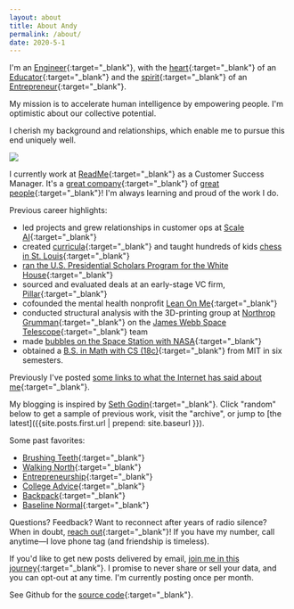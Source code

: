 ```yaml
---
layout: about
title: About Andy
permalink: /about/
date: 2020-5-1
---
```


I'm an [Engineer](https://overcast.fm/+L0YXHOgJQ){:target="_blank"}, with the [heart](https://seths.blog/2017/05/emotional-labor/){:target="_blank"} of an [Educator](https://seths.blog/2016/11/education-is-the-answer/){:target="_blank"} and the [spirit](https://seths.blog/2014/08/turning-passion-on-its-head/){:target="_blank"} of an [Entrepreneur](https://seths.blog/2018/04/entrepreneurship-is-not-a-job/){:target="_blank"}.

My mission is to accelerate human intelligence by empowering people. I'm optimistic about our collective potential.

I cherish my background and relationships, which enable me to pursue this end uniquely well.

![](/img/headshot.png#S)

I currently work at [ReadMe](https://readme.com/about){:target="_blank"} as a Customer Success Manager. It's a [great company](https://basecamp.com/books/rework){:target="_blank"} of [great people](https://seths.blog/2015/03/companies-dont-care-about-you/){:target="_blank"}! I'm always learning and proud of the work I do.

<!-- TODO: add work collab user guide -->

Previous career highlights:
- led projects and grew relationships in customer ops at [Scale AI](https://scale.com/){:target="_blank"}
- created [curricula](http://andytrattner.com/chess){:target="_blank"} and taught hundreds of kids [chess in St. Louis](https://saintlouischessclub.org/){:target="_blank"}
- [ran the U.S. Presidential Scholars Program for the White House](https://blog.ed.gov/2017/07/the-ability-to-inspire/){:target="_blank"}
- sourced and evaluated deals at an early-stage VC firm, [Pillar](https://www.pillar.vc/){:target="_blank"}
- cofounded the mental health nonprofit [Lean On Me](https://lean0n.me/){:target="_blank"}
- conducted structural analysis with the 3D-printing group at [Northrop Grumman](https://en.wikipedia.org/wiki/Northrop_Grumman){:target="_blank"} on the [James Webb Space Telescope](https://en.wikipedia.org/wiki/James_Webb_Space_Telescope){:target="_blank"} team
- made [bubbles on the Space Station with NASA](https://ntrs.nasa.gov/archive/nasa/casi.ntrs.nasa.gov/20160001341.pdf){:target="_blank"}
- obtained a [B.S. in Math with CS (18c)](/img/mit-diploma.png){:target="_blank"} from MIT in six semesters.

Previously I've posted [some links to what the Internet has said about me](https://andytrattner.com/February-2020.html#on-social-media-and-google){:target="_blank"}.

My blogging is inspired by [Seth Godin](https://seths.blog/2019/06/writing-not-plastics-not-wall-street/){:target="_blank"}. Click "random" below to get a sample of previous work, visit the "archive", or jump to [the latest]({{site.posts.first.url | prepend: site.baseurl }}).

Some past favorites:
- [Brushing Teeth](https://andytrattner.com/brushing-teeth.html){:target="_blank"}
- [Walking North](
https://andytrattner.com/walking-north.html){:target="_blank"}
- [Entrepreneurship](https://andytrattner.com/entrepreneurship.html){:target="_blank"}
- [College Advice](https://andytrattner.com/college-advice.html){:target="_blank"}
- [Backpack](https://andytrattner.com/backpack.html){:target="_blank"}
- [Baseline Normal](https://andytrattner.com/normal.html){:target="_blank"}

Questions? Feedback? Want to reconnect after years of radio silence? When in doubt, [reach out](https://forms.gle/kwANcR9NaYDAHDD16){:target="_blank"}! If you have my number, call anytime&mdash;I love phone tag (and friendship is timeless).

If you'd like to get new posts delivered by email, [join me in this journey](https://forms.gle/TngB7wUG2V2YVB6D9){:target="_blank"}. I promise to never share or sell your data, and you can opt-out at any time. I'm currently posting once per month.

See Github for the [source code](https://github.com/trattner/trattner.github.io/){:target="_blank"}.
